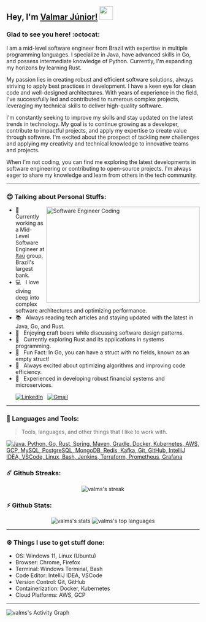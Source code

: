 <!-- <p align="left"><img src="https://komarev.com/ghpvc/?username=MehedilslamRipon&label=Profile%20views&color=0e75b6&style=flat" alt="MehedilslamRipon" /> <img src="https://media.giphy.com/media/mGcNjsfWAjY5AEZNw6/giphy.gif" width="50"> </p> -->

## Hey, I'm [Valmar Júnior!](https://github.com/valms/) <img src="https://media.giphy.com/media/WUlplcMpOCEmTGBtBW/giphy.gif" width="35">

### Glad to see you here! :octocat:

I am a mid-level software engineer from Brazil with expertise in multiple programming languages. I specialize in Java, have advanced skills in Go, and possess intermediate knowledge of Python. Currently, I'm expanding my horizons by learning Rust.

My passion lies in creating robust and efficient software solutions, always striving to apply best practices in development. I have a keen eye for clean code and well-designed architectures. With years of experience in the field, I've successfully led and contributed to numerous complex projects, leveraging my technical skills to deliver high-quality software.

I'm constantly seeking to improve my skills and stay updated on the latest trends in technology. My goal is to continue growing as a developer, contribute to impactful projects, and apply my expertise to create value through software. I'm excited about the prospect of tackling new challenges and applying my creativity and technical knowledge to innovative teams and projects.

When I'm not coding, you can find me exploring the latest developments in software engineering or contributing to open-source projects. I'm always eager to share my knowledge and learn from others in the tech community.

---

### :blush: Talking about Personal Stuffs:

<img align="right" height="250" width="400" alt="Software Engineer Coding" src="https://media.giphy.com/media/qgQUggAC3Pfv687qPC/giphy.gif" />




- 💼 &nbsp; Currently working as a Mid-Level Software Engineer at [Itaú](https://github.com/itau) group, Brazil's largest bank.
- 💻 &nbsp; I love diving deep into complex software architectures and optimizing performance.
- 📚 &nbsp; Always reading tech articles and staying updated with the latest in Java, Go, and Rust.
- 🍺 &nbsp; Enjoying craft beers while discussing software design patterns.
- 🚀 &nbsp; Currently exploring Rust and its applications in systems programming.
- 👾 &nbsp; Fun Fact: In Go, you can have a struct with no fields, known as an empty struct!
- 🌟 &nbsp; Always excited about optimizing algorithms and improving code efficiency.
- 🔧 &nbsp; Experienced in developing robust financial systems and microservices.


&nbsp; &nbsp; &nbsp;
[![LinkedIn](https://skillicons.dev/icons?i=linkedin)](https://www.linkedin.com/in/valmarjunior/) &nbsp;
[![Gmail](https://skillicons.dev/icons?i=gmail)](mailto:dev.fjunior@gmail.com?subject=Hello%20Valmar,%20From%20Github) &nbsp;

---

### :dart: Languages and Tools:
> Tools, languages, and other things that I like to work with.

[![Java, Python, Go, Rust, Spring, Maven, Gradle, Docker, Kubernetes, AWS, GCP, MySQL, PostgreSQL, MongoDB, Redis, Kafka, Git, GitHub, IntelliJ IDEA, VSCode, Linux, Bash, Jenkins, Terraform, Prometheus, Grafana](https://skillicons.dev/icons?i=java,python,go,rust,spring,maven,gradle,docker,kubernetes,aws,gcp,mysql,postgres,mongodb,redis,kafka,git,github,idea,vscode,linux,bash,jenkins,terraform,prometheus,grafana)](https://github.com/valms)


### ☄️ Github Streaks:

<p align="center">
    <img alt="valms's streak" src="https://github-readme-streak-stats.herokuapp.com/?user=valms&theme=tokyonight&hide_border=true"/>
</p>


### ⚡ Github Stats:

<p align="center">
	<img src="https://github-readme-stats.vercel.app/api?username=valms&show_icons=true&hide_border=true&theme=tokyonight" alt="valms's stats" />
	<img src="https://github-readme-stats.vercel.app/api/top-langs?username=valms&show_icons=true&locale=en&layout=compact&theme=tokyonight&hide_border=true" alt="valms's top languages"/>
</p>

---

### ⚙️ Things I use to get stuff done:

- OS: Windows 11, Linux (Ubuntu)
- Browser: Chrome, Firefox
- Terminal: Windows Terminal, Bash
- Code Editor: IntelliJ IDEA, VSCode
- Version Control: Git, GitHub
- Containerization: Docker, Kubernetes
- Cloud Platforms: AWS, GCP

---

<p>
<img alt="valms's Activity Graph" src="https://github-readme-activity-graph.vercel.app/graph?username=valms&theme=tokyo-night&hide_border=true" />
</p>
